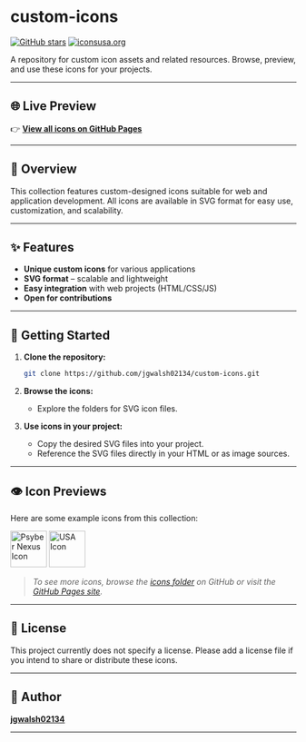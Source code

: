 # custom-icons

[![GitHub stars](https://img.shields.io/github/stars/jgwalsh02134/custom-icons?style=social)](https://github.com/jgwalsh02134/custom-icons)
[![iconsusa.org](https://img.shields.io/badge/iconsusa.org-%20-blue?style=for-the-badge&logo=data:image/svg+xml;base64,PHN2ZyB3aWR0aD0iMzIiIGhlaWdodD0iMzIiIHZpZXdCb3g9IjAgMCAzMiAzMiIgZmlsbD0ibm9uZSIgeG1sbnM9Imh0dHA6Ly93d3cudzMub3JnLzIwMDAvc3ZnIj48aW1hZ2UgeD0iMCIgeT0iMCIgd2lkdGg9IjMyIiBoZWlnaHQ9IjMyIiBocmVmPSJodHRwczovL2pnd2Fsc2gwMjEzNC5naXRodWIuaW8vY3VzdG9tLWljb25zL2Fzc2V0cyUyMC9pY29ucyUyMGNvcHkvcHN5YmVyLW5leHVzLTEuc3ZnIi8+PC9zdmc+)](https://jgwalsh02134.github.io/custom-icons/)

A repository for custom icon assets and related resources. Browse, preview, and use these icons for your projects.

---

## 🌐 Live Preview

👉 **[View all icons on GitHub Pages](https://jgwalsh02134.github.io/custom-icons/)**

---

## 🧭 Overview

This collection features custom-designed icons suitable for web and application development. All icons are available in SVG format for easy use, customization, and scalability.

---

## ✨ Features

- **Unique custom icons** for various applications
- **SVG format** – scalable and lightweight
- **Easy integration** with web projects (HTML/CSS/JS)
- **Open for contributions**

---

## 🚀 Getting Started

1. **Clone the repository:**
   ```sh
   git clone https://github.com/jgwalsh02134/custom-icons.git
   ```

2. **Browse the icons:**
   - Explore the folders for SVG icon files.

3. **Use icons in your project:**
   - Copy the desired SVG files into your project.
   - Reference the SVG files directly in your HTML or as image sources.

---

## 👁️ Icon Previews

Here are some example icons from this collection:

<img src="https://jgwalsh02134.github.io/custom-icons/assets%20/icons%20copy/psyber-nexus-1.svg" alt="Psyber Nexus Icon" width="64" height="64">
<img src="https://jgwalsh02134.github.io/custom-icons/icons8-usa.svg" alt="USA Icon" width="64" height="64">

> _To see more icons, browse the [icons folder](https://github.com/jgwalsh02134/custom-icons/tree/main/assets%20/icons%20copy) on GitHub or visit the [GitHub Pages site](https://jgwalsh02134.github.io/custom-icons/)._

---

## 📜 License

This project currently does not specify a license. Please add a license file if you intend to share or distribute these icons.

---

## 👤 Author

[**jgwalsh02134**](https://github.com/jgwalsh02134)

---

